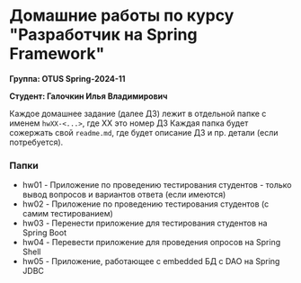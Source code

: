 # Домашние работы по курсу "Разработчик на Spring Framework"
**Группа: OTUS Spring-2024-11**

**Студент: Галочкин Илья Владимирович**

Каждое домашнее задание (далее ДЗ) лежит в отдельной папке с именем ```hwXX-<...>```, где XX это номер ДЗ
Каждая папка будет сожержать свой ```readme.md```, где будет описание ДЗ и пр. детали (если потребуется).

### Папки
* hw01 - Приложение по проведению тестирования студентов - только вывод вопросов и вариантов ответа (если имеются)
* hw02 - Приложение по проведению тестирования студентов (с самим тестированием)
* hw03 - Перенести приложение для тестирования студентов на Spring Boot
* hw04 - Перевести приложение для проведения опросов на Spring Shell
* hw05 - Приложение, работающее с embedded БД с DAO на Spring JDBC
